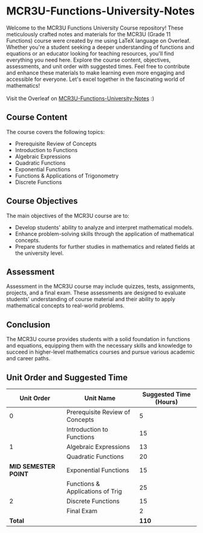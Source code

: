 # MCR3U-Functions-University-Notes

Welcome to the MCR3U Functions University Course repository! These meticulously crafted notes and materials for the MCR3U (Grade 11 Functions) course were created by me using LaTeX language on Overleaf. Whether you're a student seeking a deeper understanding of functions and equations or an educator looking for teaching resources, you'll find everything you need here. Explore the course content, objectives, assessments, and unit order with suggested times. Feel free to contribute and enhance these materials to make learning even more engaging and accessible for everyone. Let's excel together in the fascinating world of mathematics! <br> <br>
Visit the Overleaf on [MCR3U-Functions-University-Notes](https://www.overleaf.com/read/gdjhmfmkkvzf#a308cb) :)
## Course Content

The course covers the following topics:

- Prerequisite Review of Concepts
- Introduction to Functions
- Algebraic Expressions
- Quadratic Functions
- Exponential Functions
- Functions & Applications of Trigonometry
- Discrete Functions

## Course Objectives

The main objectives of the MCR3U course are to:

- Develop students' ability to analyze and interpret mathematical models.
- Enhance problem-solving skills through the application of mathematical concepts.
- Prepare students for further studies in mathematics and related fields at the university level.

## Assessment

Assessment in the MCR3U course may include quizzes, tests, assignments, projects, and a final exam. These assessments are designed to evaluate students' understanding of course material and their ability to apply mathematical concepts to real-world problems.

## Conclusion

The MCR3U course provides students with a solid foundation in functions and equations, equipping them with the necessary skills and knowledge to succeed in higher-level mathematics courses and pursue various academic and career paths.

## Unit Order and Suggested Time

| Unit Order | Unit Name                             | Suggested Time (Hours) |
|------------|---------------------------------------|-------------------------|
| 0          | Prerequisite Review of Concepts       | 5                       |
|            | Introduction to Functions             | 15                      |
| 1          | Algebraic Expressions                 | 13                      |
|            | Quadratic Functions                   | 20                      |
| **MID SEMESTER POINT** | Exponential Functions         | 15                      |
|            | Functions & Applications of Trig      | 25                      |
| 2          | Discrete Functions                    | 15                      |
|            | Final Exam                            | 2                       |
| **Total**  |                                       | **110**                 |

